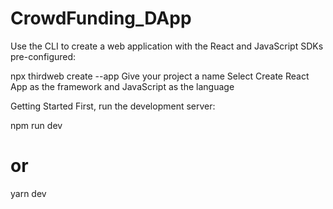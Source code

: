 # CrowdFunding_DApp

Use the CLI to create a web application with the React and JavaScript SDKs pre-configured:

npx thirdweb create --app
Give your project a name
Select Create React App as the framework and JavaScript as the language

Getting Started
First, run the development server:

npm run dev
# or
yarn dev
